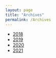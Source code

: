 ```yaml
---
layout: page
title: "Archives"
permalink: /Archives
---
```

* [2018](/archives/2018)
* [2019](/archives/2019)
* [2020](/archives/2020)
* [2021](/archives/2021)
